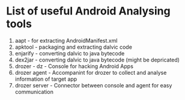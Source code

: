 # List of useful Android Analysing tools 

1. aapt - for extracting AndroidManifest.xml
1. apktool - packaging and extracting dalvic code
1. enjarify - converting dalvic to java bytecode
1. dex2jar - converting dalvic to java bytecode (might be depricated)
1. drozer - dz - Console for hacking Android Apps
1. drozer agent - Accompanint for drozer to collect and analyse information of target app
1. drozer server - Connector between console and agent for easy communication